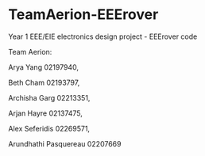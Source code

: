 # TeamAerion-EEErover
Year 1 EEE/EIE electronics design project - EEErover code

Team Aerion:

Arya Yang					02197940,

Beth Cham					02193797,

Archisha Garg					02213351,

Arjan Hayre					02137475,

Alex Seferidis					02269571,

Arundhathi Pasquereau			02207669
